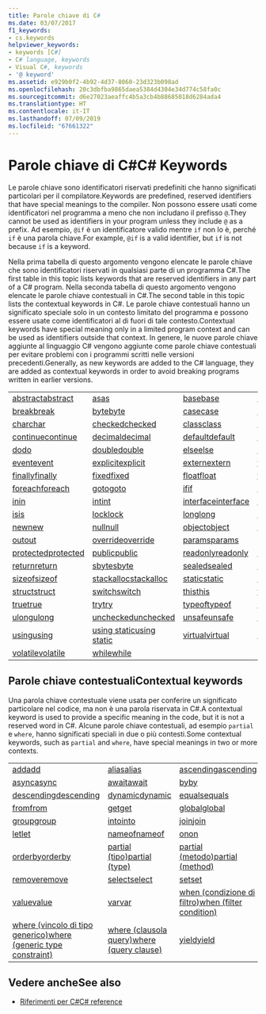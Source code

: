 ```yaml
---
title: Parole chiave di C#
ms.date: 03/07/2017
f1_keywords:
- cs.keywords
helpviewer_keywords:
- keywords [C#]
- C# language, keywords
- Visual C#, keywords
- '@ keyword'
ms.assetid: e929b0f2-4b92-4d37-8060-23d323b098ad
ms.openlocfilehash: 20c3dbfba9865daea5384d4304e34d774c58fa0c
ms.sourcegitcommit: d6e27023aeaffc4b5a3cb4b88685018d6284ada4
ms.translationtype: HT
ms.contentlocale: it-IT
ms.lasthandoff: 07/09/2019
ms.locfileid: "67661322"
---
```

# <a name="c-keywords"></a><span data-ttu-id="465f6-102">Parole chiave di C#</span><span class="sxs-lookup"><span data-stu-id="465f6-102">C# Keywords</span></span>

<span data-ttu-id="465f6-103">Le parole chiave sono identificatori riservati predefiniti che hanno significati particolari per il compilatore.</span><span class="sxs-lookup"><span data-stu-id="465f6-103">Keywords are predefined, reserved identifiers that have special meanings to the compiler.</span></span> <span data-ttu-id="465f6-104">Non possono essere usati come identificatori nel programma a meno che non includano il prefisso `@`.</span><span class="sxs-lookup"><span data-stu-id="465f6-104">They cannot be used as identifiers in your program unless they include `@` as a prefix.</span></span> <span data-ttu-id="465f6-105">Ad esempio, `@if` è un identificatore valido mentre `if` non lo è, perché `if` è una parola chiave.</span><span class="sxs-lookup"><span data-stu-id="465f6-105">For example, `@if` is a valid identifier, but `if` is not because `if` is a keyword.</span></span>  
  
 <span data-ttu-id="465f6-106">Nella prima tabella di questo argomento vengono elencate le parole chiave che sono identificatori riservati in qualsiasi parte di un programma C#.</span><span class="sxs-lookup"><span data-stu-id="465f6-106">The first table in this topic lists keywords that are reserved identifiers in any part of a C# program.</span></span> <span data-ttu-id="465f6-107">Nella seconda tabella di questo argomento vengono elencate le parole chiave contestuali in C#.</span><span class="sxs-lookup"><span data-stu-id="465f6-107">The second table in this topic lists the contextual keywords in C#.</span></span> <span data-ttu-id="465f6-108">Le parole chiave contestuali hanno un significato speciale solo in un contesto limitato del programma e possono essere usate come identificatori al di fuori di tale contesto.</span><span class="sxs-lookup"><span data-stu-id="465f6-108">Contextual keywords have special meaning only in a limited program context and can be used as identifiers outside that context.</span></span> <span data-ttu-id="465f6-109">In genere, le nuove parole chiave aggiunte al linguaggio C# vengono aggiunte come parole chiave contestuali per evitare problemi con i programmi scritti nelle versioni precedenti.</span><span class="sxs-lookup"><span data-stu-id="465f6-109">Generally, as new keywords are added to the C# language, they are added as contextual keywords in order to avoid breaking programs written in earlier versions.</span></span>  
  
|||||  
|---|---|---|---|  
|[<span data-ttu-id="465f6-110">abstract</span><span class="sxs-lookup"><span data-stu-id="465f6-110">abstract</span></span>](abstract.md)|[<span data-ttu-id="465f6-111">as</span><span class="sxs-lookup"><span data-stu-id="465f6-111">as</span></span>](../operators/type-testing-and-conversion-operators.md#as-operator)|[<span data-ttu-id="465f6-112">base</span><span class="sxs-lookup"><span data-stu-id="465f6-112">base</span></span>](base.md)|[<span data-ttu-id="465f6-113">bool</span><span class="sxs-lookup"><span data-stu-id="465f6-113">bool</span></span>](bool.md)|  
|[<span data-ttu-id="465f6-114">break</span><span class="sxs-lookup"><span data-stu-id="465f6-114">break</span></span>](break.md)|[<span data-ttu-id="465f6-115">byte</span><span class="sxs-lookup"><span data-stu-id="465f6-115">byte</span></span>](../builtin-types/integral-numeric-types.md)|[<span data-ttu-id="465f6-116">case</span><span class="sxs-lookup"><span data-stu-id="465f6-116">case</span></span>](switch.md)|[<span data-ttu-id="465f6-117">catch</span><span class="sxs-lookup"><span data-stu-id="465f6-117">catch</span></span>](try-catch.md)|  
|[<span data-ttu-id="465f6-118">char</span><span class="sxs-lookup"><span data-stu-id="465f6-118">char</span></span>](char.md)|[<span data-ttu-id="465f6-119">checked</span><span class="sxs-lookup"><span data-stu-id="465f6-119">checked</span></span>](checked.md)|[<span data-ttu-id="465f6-120">class</span><span class="sxs-lookup"><span data-stu-id="465f6-120">class</span></span>](class.md)|[<span data-ttu-id="465f6-121">const</span><span class="sxs-lookup"><span data-stu-id="465f6-121">const</span></span>](const.md)|  
|[<span data-ttu-id="465f6-122">continue</span><span class="sxs-lookup"><span data-stu-id="465f6-122">continue</span></span>](continue.md)|[<span data-ttu-id="465f6-123">decimal</span><span class="sxs-lookup"><span data-stu-id="465f6-123">decimal</span></span>](../builtin-types/floating-point-numeric-types.md)|[<span data-ttu-id="465f6-124">default</span><span class="sxs-lookup"><span data-stu-id="465f6-124">default</span></span>](default.md)|[<span data-ttu-id="465f6-125">delegate</span><span class="sxs-lookup"><span data-stu-id="465f6-125">delegate</span></span>](delegate.md)|  
|[<span data-ttu-id="465f6-126">do</span><span class="sxs-lookup"><span data-stu-id="465f6-126">do</span></span>](do.md)|[<span data-ttu-id="465f6-127">double</span><span class="sxs-lookup"><span data-stu-id="465f6-127">double</span></span>](../builtin-types/floating-point-numeric-types.md)|[<span data-ttu-id="465f6-128">else</span><span class="sxs-lookup"><span data-stu-id="465f6-128">else</span></span>](if-else.md)|[<span data-ttu-id="465f6-129">enum</span><span class="sxs-lookup"><span data-stu-id="465f6-129">enum</span></span>](enum.md)|  
|[<span data-ttu-id="465f6-130">event</span><span class="sxs-lookup"><span data-stu-id="465f6-130">event</span></span>](event.md)|[<span data-ttu-id="465f6-131">explicit</span><span class="sxs-lookup"><span data-stu-id="465f6-131">explicit</span></span>](explicit.md)|[<span data-ttu-id="465f6-132">extern</span><span class="sxs-lookup"><span data-stu-id="465f6-132">extern</span></span>](extern.md)|[<span data-ttu-id="465f6-133">false</span><span class="sxs-lookup"><span data-stu-id="465f6-133">false</span></span>](false-literal.md)|  
|[<span data-ttu-id="465f6-134">finally</span><span class="sxs-lookup"><span data-stu-id="465f6-134">finally</span></span>](try-finally.md)|[<span data-ttu-id="465f6-135">fixed</span><span class="sxs-lookup"><span data-stu-id="465f6-135">fixed</span></span>](fixed-statement.md)|[<span data-ttu-id="465f6-136">float</span><span class="sxs-lookup"><span data-stu-id="465f6-136">float</span></span>](../builtin-types/floating-point-numeric-types.md)|[<span data-ttu-id="465f6-137">for</span><span class="sxs-lookup"><span data-stu-id="465f6-137">for</span></span>](for.md)|  
|[<span data-ttu-id="465f6-138">foreach</span><span class="sxs-lookup"><span data-stu-id="465f6-138">foreach</span></span>](foreach-in.md)|[<span data-ttu-id="465f6-139">goto</span><span class="sxs-lookup"><span data-stu-id="465f6-139">goto</span></span>](goto.md)|[<span data-ttu-id="465f6-140">if</span><span class="sxs-lookup"><span data-stu-id="465f6-140">if</span></span>](if-else.md)|[<span data-ttu-id="465f6-141">implicit</span><span class="sxs-lookup"><span data-stu-id="465f6-141">implicit</span></span>](implicit.md)|  
|[<span data-ttu-id="465f6-142">in</span><span class="sxs-lookup"><span data-stu-id="465f6-142">in</span></span>](in.md)|[<span data-ttu-id="465f6-143">int</span><span class="sxs-lookup"><span data-stu-id="465f6-143">int</span></span>](../builtin-types/integral-numeric-types.md)|[<span data-ttu-id="465f6-144">interface</span><span class="sxs-lookup"><span data-stu-id="465f6-144">interface</span></span>](interface.md)|[<span data-ttu-id="465f6-145">internal</span><span class="sxs-lookup"><span data-stu-id="465f6-145">internal</span></span>](internal.md)|
|[<span data-ttu-id="465f6-146">is</span><span class="sxs-lookup"><span data-stu-id="465f6-146">is</span></span>](is.md)|[<span data-ttu-id="465f6-147">lock</span><span class="sxs-lookup"><span data-stu-id="465f6-147">lock</span></span>](lock-statement.md)|[<span data-ttu-id="465f6-148">long</span><span class="sxs-lookup"><span data-stu-id="465f6-148">long</span></span>](../builtin-types/integral-numeric-types.md)|[<span data-ttu-id="465f6-149">namespace</span><span class="sxs-lookup"><span data-stu-id="465f6-149">namespace</span></span>](namespace.md)|
|[<span data-ttu-id="465f6-150">new</span><span class="sxs-lookup"><span data-stu-id="465f6-150">new</span></span>](../operators/new-operator.md)|[<span data-ttu-id="465f6-151">null</span><span class="sxs-lookup"><span data-stu-id="465f6-151">null</span></span>](null.md)|[<span data-ttu-id="465f6-152">object</span><span class="sxs-lookup"><span data-stu-id="465f6-152">object</span></span>](object.md)|[<span data-ttu-id="465f6-153">operator</span><span class="sxs-lookup"><span data-stu-id="465f6-153">operator</span></span>](../operators/operator-overloading.md)|
|[<span data-ttu-id="465f6-154">out</span><span class="sxs-lookup"><span data-stu-id="465f6-154">out</span></span>](out.md)|[<span data-ttu-id="465f6-155">override</span><span class="sxs-lookup"><span data-stu-id="465f6-155">override</span></span>](override.md)|[<span data-ttu-id="465f6-156">params</span><span class="sxs-lookup"><span data-stu-id="465f6-156">params</span></span>](params.md)|[<span data-ttu-id="465f6-157">private</span><span class="sxs-lookup"><span data-stu-id="465f6-157">private</span></span>](private.md)|
|[<span data-ttu-id="465f6-158">protected</span><span class="sxs-lookup"><span data-stu-id="465f6-158">protected</span></span>](protected.md)|[<span data-ttu-id="465f6-159">public</span><span class="sxs-lookup"><span data-stu-id="465f6-159">public</span></span>](public.md)|[<span data-ttu-id="465f6-160">readonly</span><span class="sxs-lookup"><span data-stu-id="465f6-160">readonly</span></span>](readonly.md)|[<span data-ttu-id="465f6-161">ref</span><span class="sxs-lookup"><span data-stu-id="465f6-161">ref</span></span>](ref.md)|
|[<span data-ttu-id="465f6-162">return</span><span class="sxs-lookup"><span data-stu-id="465f6-162">return</span></span>](return.md)|[<span data-ttu-id="465f6-163">sbyte</span><span class="sxs-lookup"><span data-stu-id="465f6-163">sbyte</span></span>](../builtin-types/integral-numeric-types.md)|[<span data-ttu-id="465f6-164">sealed</span><span class="sxs-lookup"><span data-stu-id="465f6-164">sealed</span></span>](sealed.md)|[<span data-ttu-id="465f6-165">short</span><span class="sxs-lookup"><span data-stu-id="465f6-165">short</span></span>](../builtin-types/integral-numeric-types.md)||
[<span data-ttu-id="465f6-166">sizeof</span><span class="sxs-lookup"><span data-stu-id="465f6-166">sizeof</span></span>](sizeof.md)|[<span data-ttu-id="465f6-167">stackalloc</span><span class="sxs-lookup"><span data-stu-id="465f6-167">stackalloc</span></span>](../operators/stackalloc.md)|[<span data-ttu-id="465f6-168">static</span><span class="sxs-lookup"><span data-stu-id="465f6-168">static</span></span>](static.md)|[<span data-ttu-id="465f6-169">string</span><span class="sxs-lookup"><span data-stu-id="465f6-169">string</span></span>](string.md)|
|[<span data-ttu-id="465f6-170">struct</span><span class="sxs-lookup"><span data-stu-id="465f6-170">struct</span></span>](struct.md)|[<span data-ttu-id="465f6-171">switch</span><span class="sxs-lookup"><span data-stu-id="465f6-171">switch</span></span>](switch.md)|[<span data-ttu-id="465f6-172">this</span><span class="sxs-lookup"><span data-stu-id="465f6-172">this</span></span>](this.md)|[<span data-ttu-id="465f6-173">throw</span><span class="sxs-lookup"><span data-stu-id="465f6-173">throw</span></span>](throw.md)|
|[<span data-ttu-id="465f6-174">true</span><span class="sxs-lookup"><span data-stu-id="465f6-174">true</span></span>](true-literal.md)|[<span data-ttu-id="465f6-175">try</span><span class="sxs-lookup"><span data-stu-id="465f6-175">try</span></span>](try-catch.md)|[<span data-ttu-id="465f6-176">typeof</span><span class="sxs-lookup"><span data-stu-id="465f6-176">typeof</span></span>](../operators/type-testing-and-conversion-operators.md#typeof-operator)|[<span data-ttu-id="465f6-177">uint</span><span class="sxs-lookup"><span data-stu-id="465f6-177">uint</span></span>](../builtin-types/integral-numeric-types.md)|
|[<span data-ttu-id="465f6-178">ulong</span><span class="sxs-lookup"><span data-stu-id="465f6-178">ulong</span></span>](../builtin-types/integral-numeric-types.md)|[<span data-ttu-id="465f6-179">unchecked</span><span class="sxs-lookup"><span data-stu-id="465f6-179">unchecked</span></span>](unchecked.md)|[<span data-ttu-id="465f6-180">unsafe</span><span class="sxs-lookup"><span data-stu-id="465f6-180">unsafe</span></span>](unsafe.md)|[<span data-ttu-id="465f6-181">ushort</span><span class="sxs-lookup"><span data-stu-id="465f6-181">ushort</span></span>](../builtin-types/integral-numeric-types.md)|
|[<span data-ttu-id="465f6-182">using</span><span class="sxs-lookup"><span data-stu-id="465f6-182">using</span></span>](using.md)|[<span data-ttu-id="465f6-183">using static</span><span class="sxs-lookup"><span data-stu-id="465f6-183">using static</span></span>](using-static.md)|[<span data-ttu-id="465f6-184">virtual</span><span class="sxs-lookup"><span data-stu-id="465f6-184">virtual</span></span>](virtual.md)|[<span data-ttu-id="465f6-185">void</span><span class="sxs-lookup"><span data-stu-id="465f6-185">void</span></span>](void.md)|
|[<span data-ttu-id="465f6-186">volatile</span><span class="sxs-lookup"><span data-stu-id="465f6-186">volatile</span></span>](volatile.md)|[<span data-ttu-id="465f6-187">while</span><span class="sxs-lookup"><span data-stu-id="465f6-187">while</span></span>](while.md)|

## <a name="contextual-keywords"></a><span data-ttu-id="465f6-188">Parole chiave contestuali</span><span class="sxs-lookup"><span data-stu-id="465f6-188">Contextual keywords</span></span>

 <span data-ttu-id="465f6-189">Una parola chiave contestuale viene usata per conferire un significato particolare nel codice, ma non è una parola riservata in C#.</span><span class="sxs-lookup"><span data-stu-id="465f6-189">A contextual keyword is used to provide a specific meaning in the code, but it is not a reserved word in C#.</span></span> <span data-ttu-id="465f6-190">Alcune parole chiave contestuali, ad esempio `partial` e `where`, hanno significati speciali in due o più contesti.</span><span class="sxs-lookup"><span data-stu-id="465f6-190">Some contextual keywords, such as `partial` and `where`, have special meanings in two or more contexts.</span></span>  
  
||||  
|---|---|---|  
|[<span data-ttu-id="465f6-191">add</span><span class="sxs-lookup"><span data-stu-id="465f6-191">add</span></span>](add.md)|[<span data-ttu-id="465f6-192">alias</span><span class="sxs-lookup"><span data-stu-id="465f6-192">alias</span></span>](extern-alias.md)|[<span data-ttu-id="465f6-193">ascending</span><span class="sxs-lookup"><span data-stu-id="465f6-193">ascending</span></span>](ascending.md)|
|[<span data-ttu-id="465f6-194">async</span><span class="sxs-lookup"><span data-stu-id="465f6-194">async</span></span>](async.md)|[<span data-ttu-id="465f6-195">await</span><span class="sxs-lookup"><span data-stu-id="465f6-195">await</span></span>](await.md)|[<span data-ttu-id="465f6-196">by</span><span class="sxs-lookup"><span data-stu-id="465f6-196">by</span></span>](by.md)|
|[<span data-ttu-id="465f6-197">descending</span><span class="sxs-lookup"><span data-stu-id="465f6-197">descending</span></span>](descending.md)|[<span data-ttu-id="465f6-198">dynamic</span><span class="sxs-lookup"><span data-stu-id="465f6-198">dynamic</span></span>](dynamic.md)|[<span data-ttu-id="465f6-199">equals</span><span class="sxs-lookup"><span data-stu-id="465f6-199">equals</span></span>](equals.md)|
|[<span data-ttu-id="465f6-200">from</span><span class="sxs-lookup"><span data-stu-id="465f6-200">from</span></span>](from-clause.md)|[<span data-ttu-id="465f6-201">get</span><span class="sxs-lookup"><span data-stu-id="465f6-201">get</span></span>](get.md)|[<span data-ttu-id="465f6-202">global</span><span class="sxs-lookup"><span data-stu-id="465f6-202">global</span></span>](global.md)|
|[<span data-ttu-id="465f6-203">group</span><span class="sxs-lookup"><span data-stu-id="465f6-203">group</span></span>](group-clause.md)|[<span data-ttu-id="465f6-204">into</span><span class="sxs-lookup"><span data-stu-id="465f6-204">into</span></span>](into.md)|[<span data-ttu-id="465f6-205">join</span><span class="sxs-lookup"><span data-stu-id="465f6-205">join</span></span>](join-clause.md)|
|[<span data-ttu-id="465f6-206">let</span><span class="sxs-lookup"><span data-stu-id="465f6-206">let</span></span>](let-clause.md)|[<span data-ttu-id="465f6-207">nameof</span><span class="sxs-lookup"><span data-stu-id="465f6-207">nameof</span></span>](nameof.md)|[<span data-ttu-id="465f6-208">on</span><span class="sxs-lookup"><span data-stu-id="465f6-208">on</span></span>](on.md)|
|[<span data-ttu-id="465f6-209">orderby</span><span class="sxs-lookup"><span data-stu-id="465f6-209">orderby</span></span>](orderby-clause.md)|[<span data-ttu-id="465f6-210">partial (tipo)</span><span class="sxs-lookup"><span data-stu-id="465f6-210">partial (type)</span></span>](partial-type.md)|[<span data-ttu-id="465f6-211">partial (metodo)</span><span class="sxs-lookup"><span data-stu-id="465f6-211">partial (method)</span></span>](partial-method.md)|
|[<span data-ttu-id="465f6-212">remove</span><span class="sxs-lookup"><span data-stu-id="465f6-212">remove</span></span>](remove.md)|[<span data-ttu-id="465f6-213">select</span><span class="sxs-lookup"><span data-stu-id="465f6-213">select</span></span>](select-clause.md)|[<span data-ttu-id="465f6-214">set</span><span class="sxs-lookup"><span data-stu-id="465f6-214">set</span></span>](set.md)|
|[<span data-ttu-id="465f6-215">value</span><span class="sxs-lookup"><span data-stu-id="465f6-215">value</span></span>](value.md)|[<span data-ttu-id="465f6-216">var</span><span class="sxs-lookup"><span data-stu-id="465f6-216">var</span></span>](var.md)|[<span data-ttu-id="465f6-217">when (condizione di filtro)</span><span class="sxs-lookup"><span data-stu-id="465f6-217">when (filter condition)</span></span>](when.md)|
|[<span data-ttu-id="465f6-218">where (vincolo di tipo generico)</span><span class="sxs-lookup"><span data-stu-id="465f6-218">where (generic type constraint)</span></span>](where-generic-type-constraint.md)|[<span data-ttu-id="465f6-219">where (clausola query)</span><span class="sxs-lookup"><span data-stu-id="465f6-219">where (query clause)</span></span>](where-clause.md)|[<span data-ttu-id="465f6-220">yield</span><span class="sxs-lookup"><span data-stu-id="465f6-220">yield</span></span>](yield.md)|
  
## <a name="see-also"></a><span data-ttu-id="465f6-221">Vedere anche</span><span class="sxs-lookup"><span data-stu-id="465f6-221">See also</span></span>

- [<span data-ttu-id="465f6-222">Riferimenti per C#</span><span class="sxs-lookup"><span data-stu-id="465f6-222">C# reference</span></span>](../index.md)
